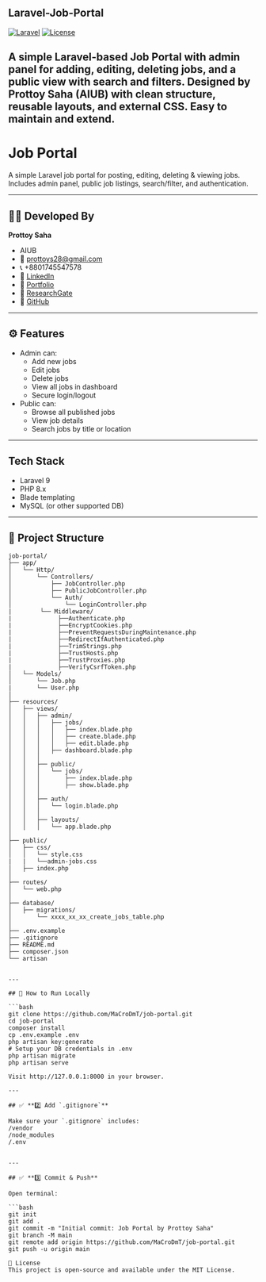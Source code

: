## Laravel-Job-Portal
[![Laravel](https://img.shields.io/badge/Laravel-9.x-orange)](https://laravel.com/)
[![License](https://img.shields.io/badge/License-MIT-green)](LICENSE)


## A simple Laravel-based Job Portal with admin panel for adding, editing, deleting jobs, and a public view with search and filters. Designed by Prottoy Saha (AIUB) with clean structure, reusable layouts, and external CSS. Easy to maintain and extend.

# Job Portal

A simple Laravel job portal for posting, editing, deleting & viewing jobs.  
Includes admin panel, public job listings, search/filter, and authentication.

---

## 👨‍💻 Developed By
**Prottoy Saha**  
- AIUB  
- 📧 prottoys28@gmail.com  
- 📞 +8801745547578  
- 🔗 [LinkedIn](https://www.linkedin.com/in/prottoy-saha-736097357/)  
- 💼 [Portfolio](https://sites.google.com/view/prottoy21)  
- 🧪 [ResearchGate](https://www.researchgate.net/profile/Prottoy-Saha-3?ev=hdr_xprf)  
- 🐙 [GitHub](https://github.com/MaCroDmT)

---

## ⚙️ Features

- Admin can:
  - Add new jobs
  - Edit jobs
  - Delete jobs
  - View all jobs in dashboard
  - Secure login/logout
- Public can:
  - Browse all published jobs
  - View job details
  - Search jobs by title or location
---
## Tech Stack

- Laravel 9
- PHP 8.x
- Blade templating
- MySQL (or other supported DB)
---

## 📂 Project Structure

```text
job-portal/
├── app/
│   └── Http/
│       └── Controllers/
│           ├── JobController.php
│           ├── PublicJobController.php
│           └── Auth/
│               └── LoginController.php
|        └── Middleware/
|             ├──Authenticate.php
|             ├──EncryptCookies.php
|             ├──PreventRequestsDuringMaintenance.php
|             ├──RedirectIfAuthenticated.php
|             ├──TrimStrings.php
|             ├──TrustHosts.php
|             ├──TrustProxies.php
|             ├──VerifyCsrfToken.php
│   └── Models/
│       └── Job.php
|       └── User.php
│
├── resources/
│   ├── views/
│   │   ├── admin/
│   │   │   ├── jobs/
│   │   │   │   ├── index.blade.php
│   │   │   │   ├── create.blade.php
│   │   │   │   ├── edit.blade.php
│   │   │   ├── dashboard.blade.php
│   │   │
│   │   ├── public/
│   │   │   └── jobs/
│   │   │       ├── index.blade.php
│   │   │       ├── show.blade.php
│   │   │
│   │   ├── auth/
│   │   │   └── login.blade.php
│   │   │
│   │   ├── layouts/
│   │   │   └── app.blade.php
│
├── public/
│   ├── css/
│   │   └── style.css
|   |   └──admin-jobs.css
│   ├── index.php
│
├── routes/
│   └── web.php
│
├── database/
│   ├── migrations/
│       └── xxxx_xx_xx_create_jobs_table.php
│
├── .env.example
├── .gitignore
├── README.md
├── composer.json
└── artisan


---

## 🚀 How to Run Locally

```bash
git clone https://github.com/MaCroDmT/job-portal.git
cd job-portal
composer install
cp .env.example .env
php artisan key:generate
# Setup your DB credentials in .env
php artisan migrate
php artisan serve

Visit http://127.0.0.1:8000 in your browser.

---

## ✅ **2️⃣ Add `.gitignore`**

Make sure your `.gitignore` includes:
/vendor
/node_modules
/.env


---

## ✅ **3️⃣ Commit & Push**

Open terminal:

```bash
git init
git add .
git commit -m "Initial commit: Job Portal by Prottoy Saha"
git branch -M main
git remote add origin https://github.com/MaCroDmT/job-portal.git
git push -u origin main

📜 License
This project is open-source and available under the MIT License.

